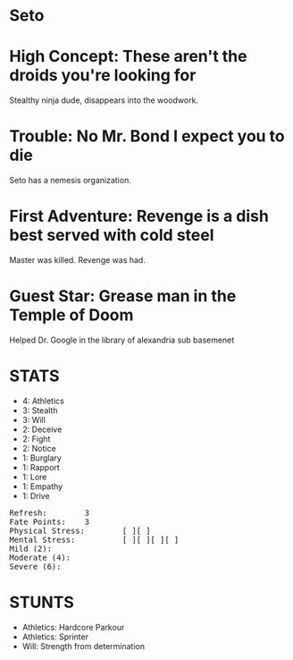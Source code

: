 # Seto

# High Concept: These aren't the droids you're looking for

Stealthy ninja dude, disappears into the woodwork.

# Trouble: No Mr. Bond I expect you to die

Seto has a nemesis organization.

# First Adventure: Revenge is a dish best served with cold steel

Master was killed.  Revenge was had.

# Guest Star: Grease man in the Temple of Doom

Helped Dr. Google in the library of alexandria sub basemenet

# STATS

* 4: Athletics
* 3: Stealth
* 3: Will
* 2: Deceive
* 2: Fight
* 2: Notice
* 1: Burglary
* 1: Rapport
* 1: Lore
* 1: Empathy
* 1: Drive

<pre>
Refresh: 		3
Fate Points: 	3
Physical Stress: 		[ ][ ]
Mental Stress: 			[ ][ ][ ][ ]
Mild (2): 
Moderate (4):
Severe (6):
</pre>

# STUNTS

* Athletics: Hardcore Parkour
* Athletics: Sprinter
* Will: Strength from determination
